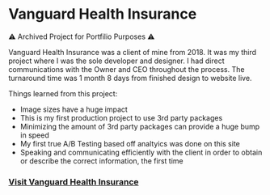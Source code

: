 # Vanguard Health Insurance

⚠️ Archived Project for Portfilio Purposes ⚠️

Vanguard Health Insurance was a client of mine from 2018. It was my third project where I was the sole developer and designer. I had direct communications with the Owner and CEO throughout the process. The turnaround time was 1 month 8 days from finished design to website live.

Things learned from this project:
- Image sizes have a huge impact
- This is my first production project to use 3rd party packages
- Minimizing the amount of 3rd party packages can provide a huge bump in speed
- My first true A/B Testing based off analtyics was done on this site
- Speaking and communicating efficiently with the client in order to obtain or describe the correct information, the first time

### [Visit Vanguard Health Insurance](https://vanguardhealthinsurance.com/)
